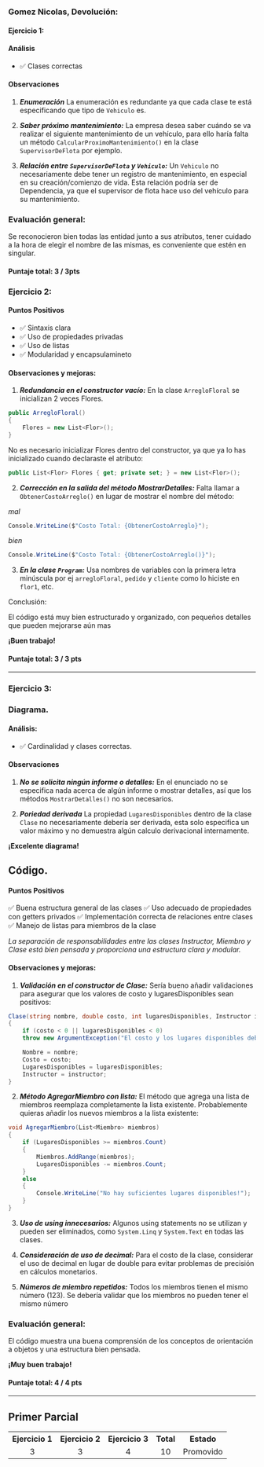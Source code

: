 ### Gomez Nicolas, Devolución:

#### Ejercicio 1:

#### Análisis

- ✅ Clases correctas

#### Observaciones

1. **_Enumeración_**
   La enumeración es redundante ya que cada clase te está especificando que tipo de `Vehiculo` es.

2. **_Saber próximo mantenimiento:_**
   La empresa desea saber cuándo se va realizar el siguiente mantenimiento de un vehículo, para ello haría falta un método `CalcularProximoMantenimiento()` en la clase `SupervisorDeFlota` por ejemplo.

3. **_Relación entre `SupervisorDeFlota` y `Vehiculo`:_**
   Un `Vehiculo` no necesariamente debe tener un registro de mantenimiento, en especial en su creación/comienzo de vida.
   Esta relación podría ser de Dependencia, ya que el supervisor de flota hace uso del vehículo para su mantenimiento.

### Evaluación general:

Se reconocieron bien todas las entidad junto a sus atributos, tener cuidado a la hora de elegir el nombre de las mismas, es conveniente que estén en singular.

#### Puntaje total: **3 / 3pts**

### Ejercicio 2:

#### Puntos Positivos

- ✅ Sintaxis clara
- ✅ Uso de propiedades privadas
- ✅ Uso de listas
- ✅ Modularidad y encapsulamineto

#### Observaciones y mejoras:

1. **_Redundancia en el constructor vacío:_** En la clase `ArregloFloral` se inicializan 2 veces Flores.

```csharp
public ArregloFloral()
{
    Flores = new List<Flor>();
}
```

No es necesario inicializar Flores dentro del constructor, ya que ya lo has inicializado cuando declaraste el atributo:

```csharp
public List<Flor> Flores { get; private set; } = new List<Flor>();
```

2. **_Corrección en la salida del método MostrarDetalles:_** Falta llamar a `ObtenerCostoArreglo()` en lugar de mostrar el nombre del método:

_mal_

```csharp
Console.WriteLine($"Costo Total: {ObtenerCostoArreglo}");
```

_bien_

```csharp
Console.WriteLine($"Costo Total: {ObtenerCostoArreglo()}");
```

3.  **_En la clase `Program`:_**
    Usa nombres de variables con la primera letra minúscula por ej `arregloFloral`, `pedido` y `cliente` como lo hiciste en `flor1`, etc.

Conclusión:

El código está muy bien estructurado y organizado, con pequeños detalles que pueden mejorarse aún mas

**¡Buen trabajo!**

#### Puntaje total: **3 / 3 pts**

---

### Ejercicio 3:

### Diagrama.

#### Análisis:

- ✅ Cardinalidad y clases correctas.

#### Observaciones

1. **_No se solicita ningún informe o detalles:_**
   En el enunciado no se especifica nada acerca de algún informe o mostrar detalles, así que los métodos `MostrarDetalles()` no son necesarios.

2. **_Poriedad derivada_**
   La propiedad `LugaresDisponibles` dentro de la clase `Clase` no necesariamente debería ser derivada, esta solo especifica un valor máximo y no demuestra algún calculo derivacional internamente.

**¡Excelente diagrama!**

## Código.

#### Puntos Positivos

✅ Buena estructura general de las clases
✅ Uso adecuado de propiedades con getters privados
✅ Implementación correcta de relaciones entre clases
✅ Manejo de listas para miembros de la clase

_La separación de responsabilidades entre las clases Instructor, Miembro y Clase está bien pensada y proporciona una estructura clara y modular._

#### Observaciones y mejoras:

1. **_Validación en el constructor de Clase:_**
   Sería bueno añadir validaciones para asegurar que los valores de costo y lugaresDisponibles sean positivos:

```csharp
Clase(string nombre, double costo, int lugaresDisponibles, Instructor instructor)
{
    if (costo < 0 || lugaresDisponibles < 0)
    throw new ArgumentException("El costo y los lugares disponibles deben ser positivos.");

    Nombre = nombre;
    Costo = costo;
    LugaresDisponibles = lugaresDisponibles;
    Instructor = instructor;
}
```

2. **_Método AgregarMiembro con lista:_**
   El método que agrega una lista de miembros reemplaza completamente la lista existente. Probablemente quieras añadir los nuevos miembros a la lista existente:

```csharp
void AgregarMiembro(List<Miembro> miembros)
{
    if (LugaresDisponibles >= miembros.Count)
    {
        Miembros.AddRange(miembros);
        LugaresDisponibles -= miembros.Count;
    }
    else
    {
        Console.WriteLine("No hay suficientes lugares disponibles!");
    }
}
```

3. **_Uso de using innecesarios:_**
   Algunos using statements no se utilizan y pueden ser eliminados, como `System.Linq` y `System.Text` en todas las clases.

4. **_Consideración de uso de decimal:_**
   Para el costo de la clase, considerar el uso de decimal en lugar de double para evitar problemas de precisión en cálculos monetarios.

5. **_Números de miembro repetidos:_**
   Todos los miembros tienen el mismo número (123). Se debería validar que los miembros no pueden tener el mismo número

### Evaluación general:

El código muestra una buena comprensión de los conceptos de orientación a objetos y una estructura bien pensada.

**¡Muy buen trabajo!**

#### Puntaje total: **4 / 4 pts**

---

## Primer Parcial

<table>
  <tr>
    <th>Ejercicio 1</th>
    <th>Ejercicio 2</th>
    <th>Ejercicio 3</th>
    <th>Total</th>
    <th>Estado</th>
  </tr>
  <tr>
    <td align="center">3</td>
    <td align="center">3</td>
    <td align="center">4</td>
    <td align="center">10</td>
    <td align="center">Promovido</td>
  </tr>
</table>
